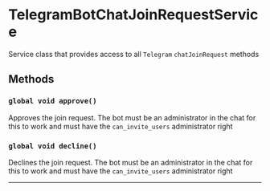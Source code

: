 # TelegramBotChatJoinRequestService

Service class that provides access to all `Telegram` `chatJoinRequest` methods

## Methods

### `global void approve()`

Approves the join request. The bot must be an administrator in the chat for this to work and must have the `can_invite_users` administrator right

### `global void decline()`

Declines the join request. The bot must be an administrator in the chat for this to work and must have the `can_invite_users` administrator right

---
